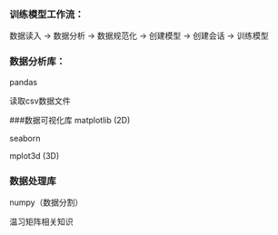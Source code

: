 ### 训练模型工作流：
数据读入 ->  数据分析 -> 数据规范化 ->  创建模型 ->  创建会话 -> 训练模型

### 数据分析库：
pandas

读取csv数据文件

###数据可视化库
matplotlib (2D)

seaborn

mplot3d (3D)

### 数据处理库
numpy（数据分割）





温习矩阵相关知识


